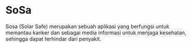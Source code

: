 # SoSa
Sosa (Solar Safe) merupakan sebuah aplikasi yang berfungsi untuk memantau kanker dan sebagai media informasi untuk menjaga kesehatan, sehingga dapat terhindar dari penyakit.
